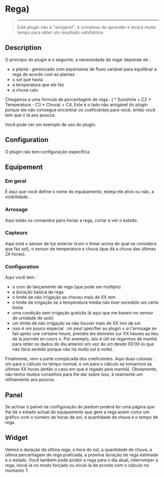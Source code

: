 # Rega)

>****
>
>Este plugin não é "amigável", é complexo de aprender e levará muito tempo para obter um resultado satisfatório

## Description

O princípio do plugin é o seguinte, a necessidade de regar depende de :

- a planta : gerenciado com aspersores de fluxo variável para equilibrar a rega de acordo com as plantas
- o sol que havia
- a temperatura que ele fez
- a chuva caiu

Chegamos a uma fórmula de porcentagem de rega : ( * Sunshine + C2 * Temperatura - C3 * Chuva) + C4. Este é o lado não amigável do plugin porque ele não consegue encontrar os coeficientes para você, então você tem que ir lá aos poucos.

Você pode ver [](https://blog.jeedom.com/5529-gestion-de-larrosage/) um exemplo de uso do plugin.

## Configuration

O plugin não tem configuração específica

## Equipement

### Em geral

É aqui que você define o nome do equipamento, esteja ele ativo ou não, a visibilidade...

### Arrosage

Aqui estão os comandos para iniciar a rega, cortar e ver o estado.

### Capteurs

Aqui está o sensor de luz exterior (com o limiar acima do qual se considera que faz sol), o sensor de temperatura e chuva (que dá a chuva das últimas 24 horas).

### Configuration

Aqui você tem : 

- o cron de lançamento de rega (que pode ser múltiplo)
- a duração básica da rega
- o limite de não irrigação se choveu mais de XX mm
- o limite de irrigação se a temperatura média não tiver excedido um certo limite
- uma condição sem irrigação gratuita (é aqui que me baseio no sensor de umidade do solo)
- um limite de não irrigação se não houver mais de XX min de sol
- isso é um pouco especial : on peut spécifier au plugin « si l'arrosage se fait après une certaine heure, prendre les données sur XX heures au lieu de la journée en cours ». Por exemplo, isto é útil se regarmos de manhã para obter os dados do dia anterior em vez de um desde 00:00 (o que não faria sentido porque não há muito sol à noite).

Finalmente, vem a parte complicada dos coeficientes. Aqui duas colunas : um para o cálculo no tempo normal, e um para o cálculo se tomarmos as últimas XX horas (então o caso em que é regado pela manhã). Obviamente, não tenho muitos conselhos para lhe dar sobre isso, é realmente um refinamento aos poucos.

## Panel

Se activar o painel na configuração do jeedom poderá ter uma página que lhe dá o estado actual do equipamento que gere a rega assim como um gráfico com o número de horas de sol, a quantidade de chuva e o tempo de rega.

## Widget

Vemos a duração da última rega, a hora do sol, a quantidade de chuva, a última percentagem de rega praticada, a próxima duração de rega estimada e o estado. Você também pode proibir a rega para o dia atual, interromper a rega, iniciá-la no modo forçado ou iniciá-la de acordo com o cálculo no momento T.